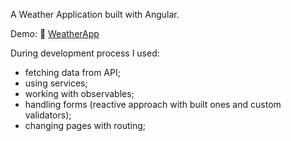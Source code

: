A Weather Application built with Angular. 

Demo: 🔗 [WeatherApp](https://sebastiannowak91.github.io/WeatherApp/)

During development process I used:

-	fetching data from API;
-	using services;
-	working with observables;
-	handling forms (reactive approach with built ones and custom validators);
-	changing pages with routing;



